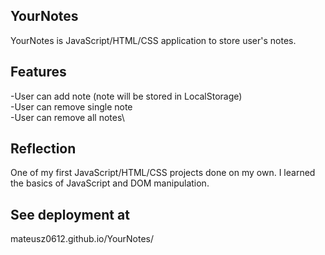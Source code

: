 ## YourNotes

YourNotes is JavaScript/HTML/CSS application to store user's notes.

## Features
-User can add note (note will be stored in LocalStorage)\
-User can remove single note\
-User can remove all notes\

## Reflection 

One of my first JavaScript/HTML/CSS projects done on my own. I learned the basics of JavaScript and DOM manipulation.

## See deployment at

mateusz0612.github.io/YourNotes/
